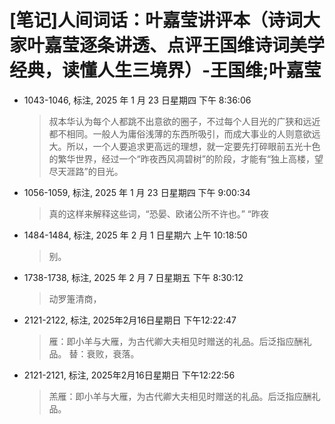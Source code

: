 # [笔记]人间词话：叶嘉莹讲评本（诗词大家叶嘉莹逐条讲透、点评王国维诗词美学经典，读懂人生三境界）-王国维;叶嘉莹


-   1043-1046, 标注, 2025 年 1 月 23 日星期四 下午 8:36:06

    > 叔本华认为每个人都跳不出意欲的圈子，不过每个人目光的广狭和远近都不相同。一般人为庸俗浅薄的东西所吸引，而成大事业的人则意欲远大。所以，一个人要追求更高远的理想，就一定要先打碎眼前五光十色的繁华世界，经过一个“昨夜西风凋碧树”的阶段，才能有“独上高楼，望尽天涯路”的目光。

-   1056-1059, 标注, 2025 年 1 月 23 日星期四 下午 9:00:34

    > 真的这样来解释这些词，“恐晏、欧诸公所不许也。” “昨夜

-   1484-1484, 标注, 2025 年 2 月 1 日星期六 上午 10:18:50

    > 别。

-   1738-1738, 标注, 2025 年 2 月 7 日星期五 下午 8:30:12

    > 动罗箑清商，

-   2121-2122, 标注, 2025年2月16日星期日 下午12:22:47

    > 雁：即小羊与大雁，为古代卿大夫相见时赠送的礼品。后泛指应酬礼品。 替：衰败，衰落。

-   2121-2121, 标注, 2025年2月16日星期日 下午12:22:56

    > 羔雁：即小羊与大雁，为古代卿大夫相见时赠送的礼品。后泛指应酬礼品。

